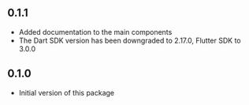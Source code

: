 ## 0.1.1

* Added documentation to the main components
* The Dart SDK version has been downgraded to 2.17.0, Flutter SDK to 3.0.0

## 0.1.0

* Initial version of this package